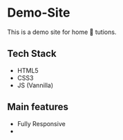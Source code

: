 # Demo-Site
This is a demo site for home 🏡 tutions.

## Tech Stack 

- HTML5
- CSS3
- JS (Vannilla)

## Main features 

- Fully Responsive
- 
